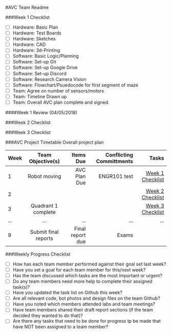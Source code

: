 #AVC Team Readme


###Week 1 Checklist
- [ ] Hardware: Basic Plan
- [ ] Hardware: Test Boards
- [ ] Hardware: Sketches
- [ ] Hardware: CAD
- [ ] Hardware: 3d-Printing
- [ ] Software: Basic Logic/Planning
- [ ] Software: Set-up Git
- [ ] Software: Set-up Google Drive
- [ ] Software: Set-up Discord
- [ ] Software: Research Camera Vision
- [ ] Software: Flowchart/Psuedocode for first segment of maze
- [ ] Team: Agree on number of sensors/motors
- [ ] Team: Timeline Drawn up
- [ ] Team: Overall AVC plan complete and signed.

####Week 1 Review (04/05/2018)

###Week 2 Checklist


###Week 3 Checklist 


###AVC Project Timetable
Overall project plan

| Week  | Team Objective(s)  | Items Due | Conflicting Committments | Tasks |
| :------------ |:---------------:| ------: | ------: | ------: |
| 1   | Robot moving | AVC Plan Due | ENGR101 test | [Week 1 Checklist](#week-1-checklist) | 
| 2   |  |  | | [Week 2 Checklist](#week-2-checklist) |
| 3   | Quadrant 1 complete |  | | [Week 3 Checklist](#week-3-checklist) |
| ...     | ... | ... | ... | ... |
| 9   | Submit final reports | Final report due | Exams | |

###Weekly Progress Checklist
- [ ] How has each team member performed against their goal set last week?
- [ ] Have you set a goal for each team member for this/next week?
- [ ] Has the team discussed which tasks are the most important or urgent?
- [ ] Do any team members need more help to complete their assigned task(s)?
- [ ] Have you updated the task list on Github this week?
- [ ] Are all relevant code, bot photos and design files on the team Github?
- [ ] Have you noted which members attended labs and team meetings?
- [ ] Have team members shared their draft report sections (if the team decided they wanted to do that)?
- [ ] Are there any tasks that need to be done for progress tp be made that have NOT been assigned to a team member?
